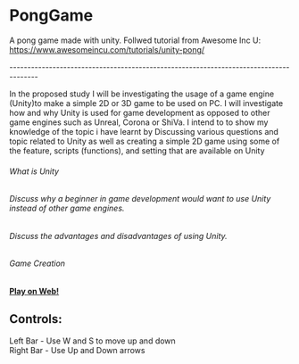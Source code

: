 # PongGame
A pong game made with unity. Follwed tutorial from Awesome Inc U: https://www.awesomeincu.com/tutorials/unity-pong/

--------------------------------------------------------------------------------------<br />

In the proposed study I will be investigating the usage of a game engine (Unity)to make a simple 2D or 3D game to be used on PC. I will investigate how and why Unity is used for game development as opposed to other game engines such as Unreal, Corona or ShiVa. I intend to to show my knowledge of the topic i have learnt by Discussing various questions and topic related to Unity as well as creating a simple 2D game using some of the feature, scripts (functions), and setting that are available on Unity <br />

###### What is Unity <br />


###### Discuss why a beginner in game development would want to use Unity instead of other game engines. <br />


###### Discuss the advantages and disadvantages of using Unity. <br />


###### Game Creation <br />

**[Play on Web!](http://KayleneRameka.github.io/)**

## Controls: <br />
Left Bar - Use W and S to move up and down <br />
Right Bar - Use Up and Down arrows

